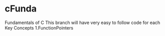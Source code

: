 # cFunda
Fundamentals of C
This branch will have very easy to follow code for each Key Concepts
1.FunctionPointers
